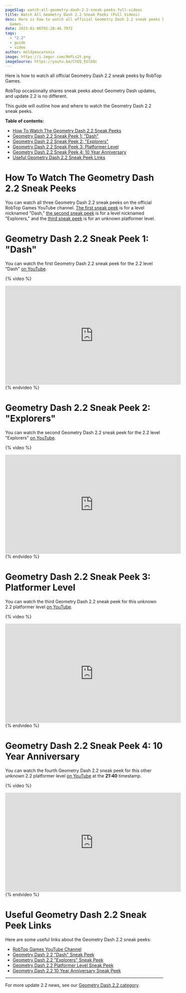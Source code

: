 ```yaml
---
pageSlug: watch-all-geometry-dash-2-2-sneak-peeks-full-videos
title: Watch All Geometry Dash 2.2 Sneak Peeks (Full Videos)
desc: Here is how to watch all official Geometry Dash 2.2 sneak peeks by RobTop
  Games.
date: 2023-01-06T02:28:46.797Z
tags:
  - "2.2"
  - guide
  - video
author: moldymacaronix
image: https://i.imgur.com/9HfLs2t.png
imageSource: https://youtu.be/CtEQ_EGlbQc
---
```

Here is how to watch all official Geometry Dash 2.2 sneak peeks by RobTop Games.

RobTop occasionally shares sneak peeks about Geometry Dash updates, and update 2.2 is no different.

This guide will outline how and where to watch the Geometry Dash 2.2 sneak peeks.

**Table of contents:**

- [How To Watch The Geometry Dash 2.2 Sneak Peeks](#how-to-watch-the-geometry-dash-2.2-sneak-peeks)
- [Geometry Dash 2.2 Sneak Peek 1: "Dash"](#geometry-dash-2.2-sneak-peek-1%3A-%22dash%22)
- [Geometry Dash 2.2 Sneak Peek 2: "Explorers"](#geometry-dash-2.2-sneak-peek-2%3A-%22explorers%22)
- [Geometry Dash 2.2 Sneak Peek 3: Platformer Level](#geometry-dash-2.2-sneak-peek-3%3A-platformer-level)
- [Geometry Dash 2.2 Sneak Peek 4: 10 Year Anniversary](#geometry-dash-2.2-sneak-peek-4%3A-anniversary-level)
- [Useful Geometry Dash 2.2 Sneak Peek Links](#useful-geometry-dash-2.2-sneak-peek-links)

# How To Watch The Geometry Dash 2.2 Sneak Peeks

You can watch all three Geometry Dash 2.2 sneak peeks on the official RobTop Games YouTube channel. [The first sneak peek](/posts/sneak-peek-recreation/) is for a level nicknamed "Dash," [the second sneak peek](/posts/geometry-dash-new-sneak-peek-analysis/) is for a level nicknamed "Explorers," and the [third sneak peek](/posts/final-geometry-dash-2-2-sneak-peek-released-by-robtop-games/) is for an unknown platformer level.

# Geometry Dash 2.2 Sneak Peek 1: "Dash"

You can watch the first Geometry Dash 2.2 sneak peek for the 2.2 level "Dash" [on YouTube](https://youtu.be/ipK7vQ8gEZw).

{% video %}
<iframe width="560" height="315" src="https://www.youtube.com/embed/ipK7vQ8gEZw" title="YouTube video player" frameborder="0" allow="accelerometer; autoplay; clipboard-write; encrypted-media; gyroscope; picture-in-picture; web-share" allowfullscreen></iframe>
{% endvideo %}

# Geometry Dash 2.2 Sneak Peek 2: "Explorers"

You can watch the second Geometry Dash 2.2 sneak peek for the 2.2 level "Explorers" [on YouTube](https://youtu.be/CtEQ_EGlbQc).

{% video %}
<iframe width="560" height="315" src="https://www.youtube.com/embed/CtEQ_EGlbQc" title="YouTube video player" frameborder="0" allow="accelerometer; autoplay; clipboard-write; encrypted-media; gyroscope; picture-in-picture; web-share" allowfullscreen></iframe>
{% endvideo %}

# Geometry Dash 2.2 Sneak Peek 3: Platformer Level

You can watch the third Geometry Dash 2.2 sneak peek for this unknown 2.2 platformer level [on YouTube](https://youtu.be/17YwHnNGScY).

{% video %}
<iframe width="560" height="315" src="https://www.youtube.com/embed/17YwHnNGScY" title="YouTube video player" frameborder="0" allow="accelerometer; autoplay; clipboard-write; encrypted-media; gyroscope; picture-in-picture; web-share" allowfullscreen></iframe>
{% endvideo %}

# Geometry Dash 2.2 Sneak Peek 4: 10 Year Anniversary

You can watch the fourth Geometry Dash 2.2 sneak peek for this other unknown 2.2 platformer level [on YouTube](https://youtu.be/mWi_zuXBECw?t=1300) at the **21:40** timestamp.

{% video %}
<iframe width="560" height="315" src="https://www.youtube.com/embed/mWi_zuXBECw?start=1300" title="YouTube video player" frameborder="0" allow="accelerometer; autoplay; clipboard-write; encrypted-media; gyroscope; picture-in-picture; web-share" allowfullscreen></iframe>
{% endvideo %}

# Useful Geometry Dash 2.2 Sneak Peek Links

Here are some useful links about the Geometry Dash 2.2 sneak peeks:

* [RobTop Games YouTube Channel](https://www.youtube.com/@RobTopGames)
* [Geometry Dash 2.2 "Dash" Sneak Peek](https://youtu.be/ipK7vQ8gEZw)
* [Geometry Dash 2.2 "Explorers" Sneak Peek](https://youtu.be/CtEQ_EGlbQc)
* [Geometry Dash 2.2 Platformer Level Sneak Peek](https://youtu.be/17YwHnNGScY)
* [Geometry Dash 2.2 10 Year Anniversary Sneak Peek](https://youtu.be/mWi_zuXBECw?t=1300)

---

For more update 2.2 news, see our [Geometry Dash 2.2 category](/categories/2.2/).